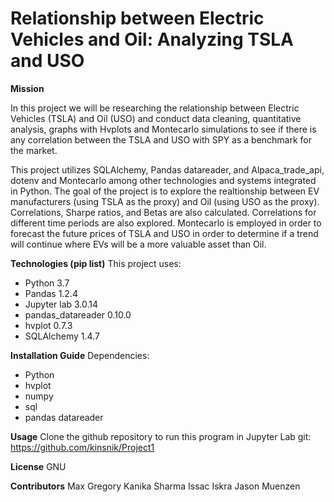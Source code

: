 # Relationship between Electric Vehicles and Oil: Analyzing TSLA and USO

**Mission**

In this project we will be researching the relationship between Electric Vehicles (TSLA) and Oil (USO) and conduct data cleaning, quantitative analysis, graphs with Hvplots and Montecarlo simulations to see if there is any correlation between the TSLA and USO with SPY as a benchmark for the market. 

This project utilizes SQLAlchemy, Pandas datareader, and Alpaca_trade_api, dotenv and Montecarlo among other technologies and systems integrated in Python. The goal of the project is to explore the realtionship between EV manufacturers (using TSLA as the proxy) and Oil (using USO as the proxy). Correlations, Sharpe ratios, and Betas are also 
calculated. Correlations for different time periods are also explored.  Montecarlo is employed in order to forecast the future prices of TSLA and USO in order to determine if a trend will continue where EVs will be a more valuable asset than Oil.   

**Technologies (pip list)**
This project uses: 
- Python 3.7
- Pandas 1.2.4
- Jupyter lab 3.0.14
- pandas_datareader 0.10.0
- hvplot 0.7.3
- SQLAlchemy 1.4.7

**Installation Guide**
Dependencies:
- Python 
- hvplot
- numpy
- sql
- pandas datareader

**Usage**
Clone the github repository to run this program in Jupyter Lab 
git: https://github.com/kinsnik/Project1

**License**
GNU 

**Contributors**
Max Gregory
Kanika Sharma
Issac Iskra
Jason Muenzen 


